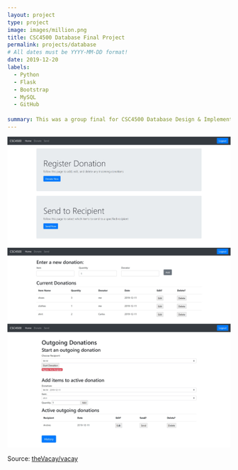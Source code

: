 ```yaml
---
layout: project
type: project
image: images/million.png
title: CSC4500 Database Final Project
permalink: projects/database
# All dates must be YYYY-MM-DD format!
date: 2019-12-20
labels:
  - Python
  - Flask
  - Bootstrap
  - MySQL
  - GitHub

summary: This was a group final for CSC4500 Database Design & Implement.
---
```


<img class="ui image" src="https://github.com/GalvanCarlos/GalvanCarlos.github.io/blob/master/images/mainPage.JPG?raw=true">
<img class="ui image" src="https://github.com/GalvanCarlos/GalvanCarlos.github.io/blob/master/images/donation.JPG?raw=true">
<img class="ui image" src="https://github.com/GalvanCarlos/GalvanCarlos.github.io/blob/master/images/sendDonation.JPG?raw=true">



Source: <a href="https://github.com/theVacay/vacay"><i class="large github icon"></i>theVacay/vacay</a>
